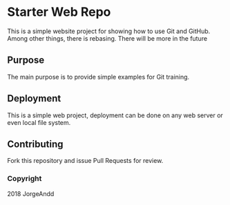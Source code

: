 # Starter Web Repo

This is a simple website project for showing how to use Git and GitHub.
Among other things, there is rebasing. There will be more in the future

## Purpose

The main purpose is to provide simple examples for Git training.

## Deployment

This is a simple web project, deployment can be done on any web server or even local file system.

## Contributing

Fork this repository and issue Pull Requests for review.

### Copyright

2018 JorgeAndd